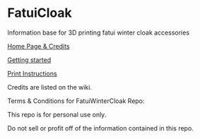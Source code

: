 # FatuiCloak
Information base for 3D printing fatui winter cloak accessories 

[Home Page & Credits](https://github.com/TempCos/FatuiWinterCloak/wiki)

[Getting started](https://github.com/TempCos/FatuiWinterCloak/blob/main/Specifications.md#information-on-the-files-quantity-and-sizes)

[Print Instructions](https://github.com/TempCos/FatuiWinterCloak/blob/main/Specifications.md#print-instructions)

Credits are listed on the wiki. 

Terms & Conditions for FatuiWinterCloak Repo: 

This repo is for personal use only. 

Do not sell or profit off of the information contained in this repo. 

